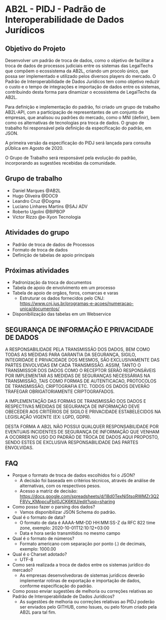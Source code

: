# AB2L - PIDJ - Padrão de Interoperabilidade de Dados Jurídicos

## Objetivo do Projeto

Desenvolver um padrão de troca de dados, como o objetivo de facilitar a troca de dados de processos judiciais entre os sistemas das LegalTechs que compõem o ecossistema da AB2L, criando um procolo único, que possa ser implementado e utilizado pelos diversos players do mercado. O Padrão de Interoperabilidade de Dados Jurídicos tem como objetivo reduzir o custo e o tempo de integrações e importação de dados entre os sistemas, contribuindo desta forma para dinamizar o ecossistema de LegalTechs da AB2L.

Para definição e implementação do padrão, foi criado um grupo de trabalho AB2L-API, com a participação de representantes de um conjunto de empresas, que analisou ou padrões do mercado, como o MNI (definir), bem como os alternativas de tecnologias pra troca de dados. O grupo de trabalho foi responsável pela definição da especificação do padrão, em JSON.  

A primeira versão da especificação do PIDJ será lançada para consulta pÚblica em Agosto de 2020. 

O Grupo de Trabalho será responsável pela evolução do padrão, incorporando as sugestões recebidas da comunidade. 

## Grupo de trabalho
* Daniel Marques @AB2L
* Hugo Oliveira @DOC9
* Leandro Cruz @Dogma
* Luciano Linhares Martins @SAJ ADV
* Roberto Ugolini @BIPBOP
* Victor Rizzo @e-Xyon Tecnologia

## Atividades do grupo
* Padrão de troca de dados de Processos
* Formato de troca de dados
* Definição de tabelas de apoio principais


## Próximas atividades
* Padronização da troca de documentos
* Tabela de apoio de envolvimento em um processo
* Tabela de apoio de orgãos, foros, comarcas e varas
    * Estruturar os dados fornecidos pelo CNJ: https://www.cnj.jus.br/programas-e-acoes/numeracao-unica/documentos/
* Disponibilização das tabelas em um Webservice


## SEGURANÇA DE INFORMAÇÃO E PRIVACIDADE DE DADOS

A RESPONSABILIDADE PELA TRANSMISSÃO DOS DADOS, BEM COMO TODAS AS MEDIDAS PARA GARANTIA DA SEGURANÇA, SIGILO, INTEGRIDADE E PRIVACIDADE DOS MESMOS, SÃO EXCLUSIVAMENTE DAS PARTES ENVOLVIDAS EM CADA TRANSMISSÃO. ASSIM, TANTO O TRANSMISSOR DOS DADOS COMO O RECEPTOR SERÃO RESPONSÁVEIS POR IMPLEMENTAR AS MEDIDAS DE SEGURANÇAS NECESSÁRIAS NA TRANSMISSÃO, TAIS COMO FORMAS DE AUTENTICACAO, PROTOCOLOS DE TRANSMISSÃO, CRIPTOGRAFIA ETC. TODOS OS DADOS DEVERÃO TRAFEGAR OBRIGATORIAMENTE CRIPTOGRAFADOS.

A IMPLEMENTAÇÃO DAS FORMAS DE TRANSMISSÃO DOS DADOS E RESPECTIVAS MEDIDAS DE SEGURANÇA DE INFORMAÇÃO DEVE OBECEDER AOS CRITÉRIOS DE SIGILO E PRIVACIDADE ESTABELECIDOS NA LEGISLAÇÃO VIGENTE (EX: LGPD, GDPR). 

DESTA FORMA A AB2L NÃO POSSUI QUALQUER RESPONSABILIDADE POR EVENTUAIS INCIDENTES DE SEGURANÇA DE INFORMAÇÃO QUE VENHAM A OCORRER NO USO DO PADRÃO DE TROCA DE DADOS AQUI PROPOSTO, SENDO ESTES DE EXCLUSIVA RESPONSABILIDADE DAS PARTES ENVOLVIDAS. 


## FAQ
* Porque o formato de troca de dados escolhidos foi o JSON? 
    * A decisão foi baseada em critérios técnicos, através de análise de alternativas, com os respectivos pesos. 
    * Acesso a matriz de decisão: https://docs.google.com/spreadsheets/d/18d0TexNi5tsoRWMZr3Q2F8Vv_KMppcuFbjl0JCK6KtU/edit?usp=sharing
* Como posso fazer o parsing dos dados?
    * Vamos disponibilizar JSON Schema do padrão.
* Qual é o formato de data?
    * O formato de data é AAAA-MM-DD HH:MM:SS-Z da RFC 822 time zone, exemplo: 2020-10-01T12:10:12+03:00
    * Data e hora serão transmitidos no mesmo campo
* Qual é o formato de números?
    * Formato americano com separação por ponto (.) de decimais, exemplo:  1000.00
* Qual é o Charset adotado?
    * UTF-8
* Como será realizada a troca de dados entre os sistemas jurídico do mercado?
    * As empresas desenvolvedoras de sistemas jurídicos deverão implementar rotinas de exportação e importação de dados, conforme especificação do padrão. 
* Como posso enviar sugestões de melhoria ou correções relativas ao Padrão de Interoperabilidade de Dados Jurídicos? 
    * As sugestões de melhoria ou correções relativas ao PIDJ poderão ser enviados pelo GITHUB, como Issues, ou pelo fórum criado pela AB2L para tal fim. 
    
    

